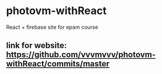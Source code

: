 # photovm-withReact
React + firebase site for epam course

## link for website: https://github.com/vvvmvvv/photovm-withReact/commits/master
